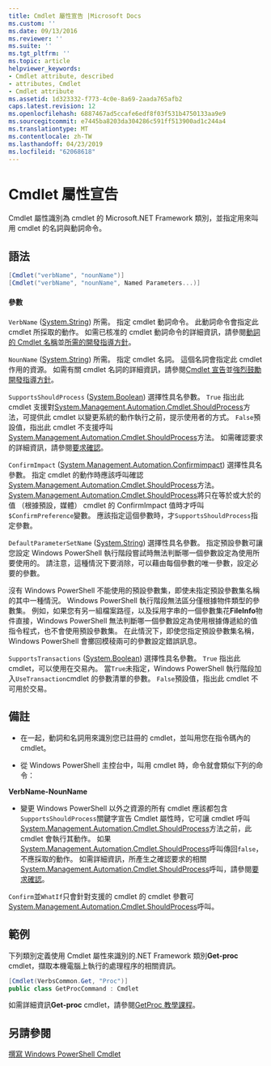 ```yaml
---
title: Cmdlet 屬性宣告 |Microsoft Docs
ms.custom: ''
ms.date: 09/13/2016
ms.reviewer: ''
ms.suite: ''
ms.tgt_pltfrm: ''
ms.topic: article
helpviewer_keywords:
- Cmdlet attribute, described
- attributes, Cmdlet
- Cmdlet attribute
ms.assetid: 1d323332-f773-4c0e-8a69-2aada765afb2
caps.latest.revision: 12
ms.openlocfilehash: 6887467ad5ccafe6edf8f03f531b4750133aa9e9
ms.sourcegitcommit: e7445ba8203da304286c591ff513900ad1c244a4
ms.translationtype: MT
ms.contentlocale: zh-TW
ms.lasthandoff: 04/23/2019
ms.locfileid: "62068618"
---
```

# <a name="cmdlet-attribute-declaration"></a>Cmdlet 屬性宣告

Cmdlet 屬性識別為 cmdlet 的 Microsoft.NET Framework 類別，並指定用來叫用 cmdlet 的名詞與動詞命令。

## <a name="syntax"></a>語法

```csharp
[Cmdlet("verbName", "nounName")]
[Cmdlet("verbName", "nounName", Named Parameters...)]
```

#### <a name="parameters"></a>參數

`VerbName` ([System.String](/dotnet/api/System.String)) 所需。 指定 cmdlet 動詞命令。 此動詞命令會指定此 cmdlet 所採取的動作。 如需已核准的 cmdlet 動詞命令的詳細資訊，請參閱[動詞的 Cmdlet 名稱](./approved-verbs-for-windows-powershell-commands.md)並[所需的開發指導方針](./required-development-guidelines.md)。

`NounName` ([System.String](/dotnet/api/System.String)) 所需。 指定 cmdlet 名詞。 這個名詞會指定此 cmdlet 作用的資源。 如需有關 cmdlet 名詞的詳細資訊，請參閱[Cmdlet 宣告](./cmdlet-class-declaration.md)並[強烈鼓勵開發指導方針](./strongly-encouraged-development-guidelines.md)。

`SupportsShouldProcess` ([System.Boolean](/dotnet/api/System.Boolean)) 選擇性具名參數。 `True` 指出此 cmdlet 支援對[System.Management.Automation.Cmdlet.ShouldProcess](/dotnet/api/System.Management.Automation.Cmdlet.ShouldProcess)方法，可提供此 cmdlet 以變更系統的動作執行之前，提示使用者的方式。 `False`預設值，指出此 cmdlet 不支援呼叫[System.Management.Automation.Cmdlet.ShouldProcess](/dotnet/api/System.Management.Automation.Cmdlet.ShouldProcess)方法。 如需確認要求的詳細資訊，請參閱[要求確認](./requesting-confirmation-from-cmdlets.md)。

`ConfirmImpact` ([System.Management.Automation.Confirmimpact](/dotnet/api/System.Management.Automation.ConfirmImpact)) 選擇性具名參數。 指定 cmdlet 的動作時應該呼叫確認[System.Management.Automation.Cmdlet.ShouldProcess](/dotnet/api/System.Management.Automation.Cmdlet.ShouldProcess)方法。 [System.Management.Automation.Cmdlet.ShouldProcess](/dotnet/api/System.Management.Automation.Cmdlet.ShouldProcess)將只在等於或大於的值 （根據預設，媒體） cmdlet 的 ConfirmImpact 值時才呼叫`$ConfirmPreference`變數。 應該指定這個參數時，才`SupportsShouldProcess`指定參數。

`DefaultParameterSetName` ([System.String](/dotnet/api/System.String)) 選擇性具名參數。 指定預設參數可讓您設定 Windows PowerShell 執行階段嘗試時無法判斷哪一個參數設定為使用所要使用的。 請注意，這種情況下要消除，可以藉由每個參數的唯一參數，設定必要的參數。

沒有 Windows PowerShell 不能使用的預設參數集，即使未指定預設參數集名稱的其中一種情況。 Windows PowerShell 執行階段無法區分僅根據物件類型的參數集。 例如，如果您有另一組檔案路徑，以及採用字串的一個參數集花**FileInfo**物件直接，Windows PowerShell 無法判斷哪一個參數設定為使用根據傳遞給的值指令程式，也不會使用預設參數集。 在此情況下，即使您指定預設參數集名稱，Windows PowerShell 會擲回模稜兩可的參數設定錯誤訊息。

`SupportsTransactions` ([System.Boolean](/dotnet/api/System.Boolean)) 選擇性具名參數。 `True` 指出此 cmdlet，可以使用在交易內。 當`True`未指定，Windows PowerShell 執行階段加入`UseTransaction`cmdlet 的參數清單的參數。 `False`預設值，指出此 cmdlet 不可用於交易。

## <a name="remarks"></a>備註

- 在一起，動詞和名詞用來識別您已註冊的 cmdlet，並叫用您在指令碼內的 cmdlet。

- 從 Windows PowerShell 主控台中，叫用 cmdlet 時，命令就會類似下列的命令：

**VerbName-NounName**

- 變更 Windows PowerShell 以外之資源的所有 cmdlet 應該都包含`SupportsShouldProcess`關鍵字宣告 Cmdlet 屬性時，它可讓 cmdlet 呼叫[System.Management.Automation.Cmdlet.ShouldProcess](/dotnet/api/System.Management.Automation.Cmdlet.ShouldProcess)方法之前，此 cmdlet 會執行其動作。 如果[System.Management.Automation.Cmdlet.ShouldProcess](/dotnet/api/System.Management.Automation.Cmdlet.ShouldProcess)呼叫傳回`false`，不應採取的動作。 如需詳細資訊，所產生之確認要求的相關[System.Management.Automation.Cmdlet.ShouldProcess](/dotnet/api/System.Management.Automation.Cmdlet.ShouldProcess)呼叫，請參閱[要求確認](./requesting-confirmation-from-cmdlets.md)。

`Confirm`並`WhatIf`只會針對支援的 cmdlet 的 cmdlet 參數可[System.Management.Automation.Cmdlet.ShouldProcess](/dotnet/api/System.Management.Automation.Cmdlet.ShouldProcess)呼叫。

## <a name="example"></a>範例

下列類別定義使用 Cmdlet 屬性來識別的.NET Framework 類別**Get-proc** cmdlet，擷取本機電腦上執行的處理程序的相關資訊。

```csharp
[Cmdlet(VerbsCommon.Get, "Proc")]
public class GetProcCommand : Cmdlet
```

如需詳細資訊**Get-proc** cmdlet，請參閱[GetProc 教學課程](./getproc-tutorial.md)。

## <a name="see-also"></a>另請參閱

[撰寫 Windows PowerShell Cmdlet](./writing-a-windows-powershell-cmdlet.md)

